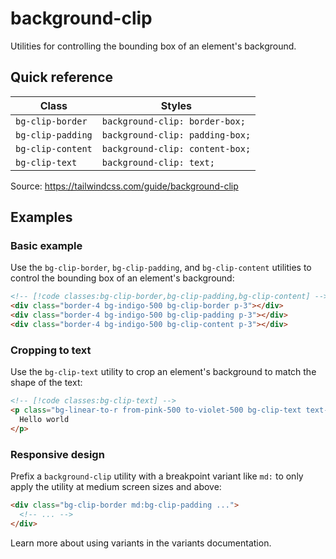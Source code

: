 # background-clip

Utilities for controlling the bounding box of an element's background.

## Quick reference

| Class | Styles |
|---|---|
| `bg-clip-border` | `background-clip: border-box;` |
| `bg-clip-padding` | `background-clip: padding-box;` |
| `bg-clip-content` | `background-clip: content-box;` |
| `bg-clip-text` | `background-clip: text;` |

Source: https://tailwindcss.com/guide/background-clip

## Examples

### Basic example

Use the `bg-clip-border`, `bg-clip-padding`, and `bg-clip-content` utilities to control the bounding box of an element's background:

```html
<!-- [!code classes:bg-clip-border,bg-clip-padding,bg-clip-content] -->
<div class="border-4 bg-indigo-500 bg-clip-border p-3"></div>
<div class="border-4 bg-indigo-500 bg-clip-padding p-3"></div>
<div class="border-4 bg-indigo-500 bg-clip-content p-3"></div>
```

### Cropping to text

Use the `bg-clip-text` utility to crop an element's background to match the shape of the text:

```html
<!-- [!code classes:bg-clip-text] -->
<p class="bg-linear-to-r from-pink-500 to-violet-500 bg-clip-text text-5xl font-extrabold text-transparent ...">
  Hello world
</p>
```

### Responsive design

Prefix a `background-clip` utility with a breakpoint variant like `md:` to only apply the utility at medium screen sizes and above:

```html
<div class="bg-clip-border md:bg-clip-padding ...">
  <!-- ... -->
</div>
```

Learn more about using variants in the variants documentation.
